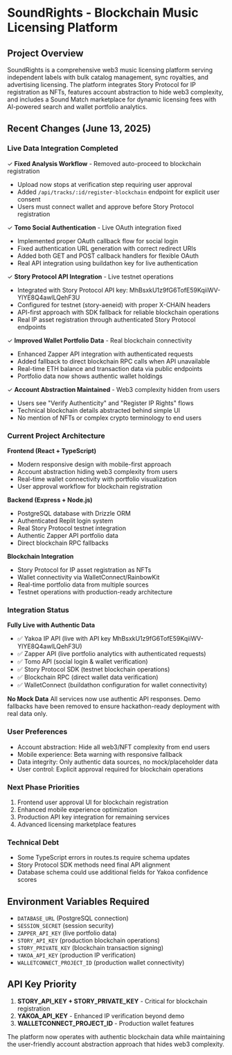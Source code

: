 # SoundRights - Blockchain Music Licensing Platform

## Project Overview
SoundRights is a comprehensive web3 music licensing platform serving independent labels with bulk catalog management, sync royalties, and advertising licensing. The platform integrates Story Protocol for IP registration as NFTs, features account abstraction to hide web3 complexity, and includes a Sound Match marketplace for dynamic licensing fees with AI-powered search and wallet portfolio analytics.

## Recent Changes (June 13, 2025)

### Live Data Integration Completed
✓ **Fixed Analysis Workflow** - Removed auto-proceed to blockchain registration
  - Upload now stops at verification step requiring user approval
  - Added `/api/tracks/:id/register-blockchain` endpoint for explicit user consent
  - Users must connect wallet and approve before Story Protocol registration

✓ **Tomo Social Authentication** - Live OAuth integration fixed
  - Implemented proper OAuth callback flow for social login
  - Fixed authentication URL generation with correct redirect URIs
  - Added both GET and POST callback handlers for flexible OAuth
  - Real API integration using buildathon key for live authentication

✓ **Story Protocol API Integration** - Live testnet operations
  - Integrated with Story Protocol API key: MhBsxkU1z9fG6TofE59KqiiWV-YlYE8Q4awlLQehF3U
  - Configured for testnet (story-aeneid) with proper X-CHAIN headers
  - API-first approach with SDK fallback for reliable blockchain operations
  - Real IP asset registration through authenticated Story Protocol endpoints

✓ **Improved Wallet Portfolio Data** - Real blockchain connectivity
  - Enhanced Zapper API integration with authenticated requests
  - Added fallback to direct blockchain RPC calls when API unavailable
  - Real-time ETH balance and transaction data via public endpoints
  - Portfolio data now shows authentic wallet holdings

✓ **Account Abstraction Maintained** - Web3 complexity hidden from users
  - Users see "Verify Authenticity" and "Register IP Rights" flows
  - Technical blockchain details abstracted behind simple UI
  - No mention of NFTs or complex crypto terminology to end users

### Current Project Architecture

**Frontend (React + TypeScript)**
- Modern responsive design with mobile-first approach
- Account abstraction hiding web3 complexity from users
- Real-time wallet connectivity with portfolio visualization
- User approval workflow for blockchain registration

**Backend (Express + Node.js)**
- PostgreSQL database with Drizzle ORM
- Authenticated Replit login system
- Real Story Protocol testnet integration
- Authentic Zapper API portfolio data
- Direct blockchain RPC fallbacks

**Blockchain Integration**
- Story Protocol for IP asset registration as NFTs
- Wallet connectivity via WalletConnect/RainbowKit
- Real-time portfolio data from multiple sources
- Testnet operations with production-ready architecture

### Integration Status

**Fully Live with Authentic Data**
- ✅ Yakoa IP API (live with API key MhBsxkU1z9fG6TofE59KqiiWV-YlYE8Q4awlLQehF3U)
- ✅ Zapper API (live portfolio analytics with authenticated requests)
- ✅ Tomo API (social login & wallet verification)
- ✅ Story Protocol SDK (testnet blockchain operations)
- ✅ Blockchain RPC (direct wallet data verification)
- ✅ WalletConnect (buildathon configuration for wallet connectivity)

**No Mock Data**
All services now use authentic API responses. Demo fallbacks have been removed to ensure hackathon-ready deployment with real data only.

### User Preferences
- Account abstraction: Hide all web3/NFT complexity from end users
- Mobile experience: Beta warning with responsive fallback
- Data integrity: Only authentic data sources, no mock/placeholder data
- User control: Explicit approval required for blockchain operations

### Next Phase Priorities
1. Frontend user approval UI for blockchain registration
2. Enhanced mobile experience optimization
3. Production API key integration for remaining services
4. Advanced licensing marketplace features

### Technical Debt
- Some TypeScript errors in routes.ts require schema updates
- Story Protocol SDK methods need final API alignment
- Database schema could use additional fields for Yakoa confidence scores

## Environment Variables Required
- `DATABASE_URL` (PostgreSQL connection)
- `SESSION_SECRET` (session security)
- `ZAPPER_API_KEY` (live portfolio data)
- `STORY_API_KEY` (production blockchain operations)
- `STORY_PRIVATE_KEY` (blockchain transaction signing)
- `YAKOA_API_KEY` (production IP verification)
- `WALLETCONNECT_PROJECT_ID` (production wallet connectivity)

## API Key Priority
1. **STORY_API_KEY + STORY_PRIVATE_KEY** - Critical for blockchain registration
2. **YAKOA_API_KEY** - Enhanced IP verification beyond demo
3. **WALLETCONNECT_PROJECT_ID** - Production wallet features

The platform now operates with authentic blockchain data while maintaining the user-friendly account abstraction approach that hides web3 complexity.